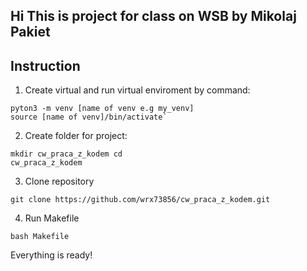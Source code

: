 ## Hi This is project for class on WSB by Mikolaj Pakiet

## Instruction

1.  Create virtual and run virtual enviroment by command: 
```
pyton3 -m venv [name of venv e.g my_venv] 
source [name of venv]/bin/activate`
```
2.  Create folder for project: 
```
mkdir cw_praca_z_kodem cd 
cw_praca_z_kodem
```
3.  Clone repository 
```
git clone https://github.com/wrx73856/cw_praca_z_kodem.git
```
4.  Run Makefile 
```
bash Makefile 
```
Everything is ready!
